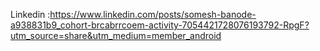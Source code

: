 
Linkedin :https://www.linkedin.com/posts/somesh-banode-a938831b9_cohort-brcabrrcoem-activity-7054421728076193792-RpgF?utm_source=share&utm_medium=member_android
